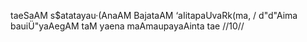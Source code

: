 taeSaAM s$atatayau·(AnaAM BajataAM ‘aIitapaUvaRk(ma, /
d"d"Aima bauiÜ"yaAegAM taM yaena maAmaupayaAinta tae //10//